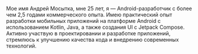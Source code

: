 Мое имя Андрей Мосытка, мне 25 лет, я — Android-разработчик с более чем 2,5 годами коммерческого опыта. Имею практический опыт разработки мобильных приложений на платформе Android с использованием Kotlin, Java, а также создания UI с Jetpack Compose. Активно участвую в проектировании и разработке приложений, стремлюсь к улучшению качества кода и внедрению современных технологий.
